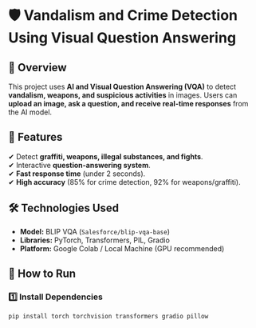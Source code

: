 # 🛡️ Vandalism and Crime Detection Using Visual Question Answering  

## 📌 Overview  
This project uses **AI and Visual Question Answering (VQA)** to detect **vandalism, weapons, and suspicious activities** in images. Users can **upload an image, ask a question, and receive real-time responses** from the AI model.  

## 🎯 Features  
✔ Detect **graffiti, weapons, illegal substances, and fights**.  
✔ Interactive **question-answering system**.  
✔ **Fast response time** (under 2 seconds).  
✔ **High accuracy** (85% for crime detection, 92% for weapons/graffiti).  

## 🛠️ Technologies Used  
- **Model:** BLIP VQA (`Salesforce/blip-vqa-base`)  
- **Libraries:** PyTorch, Transformers, PIL, Gradio  
- **Platform:** Google Colab / Local Machine (GPU recommended)  

## 🚀 How to Run  
### 1️⃣ Install Dependencies  
```bash
pip install torch torchvision transformers gradio pillow
